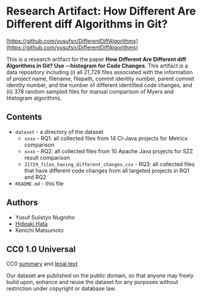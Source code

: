 # Research Artifact: How Different Are Different diff Algorithms in Git?

[https://github.com/yusufsn/DifferentDiffAlgorithms](https://github.com/yusufsn/DifferentDiffAlgorithms)

This is a research artifact for the paper **How Different Are Different diff Algorithms in Git? Use --histogram for Code Changes**. This artifact is a data repository including (i) all 21,729 files associated with the information of project name, filename, filepath, commit identity number, parent commit identity number, and the number of different identified code changes, and (ii) 378 random sampled files for manual comparison of Myers and Histogram algorithms.


## Contents
* `dataset` - a directory of the dataset
  * `xxxx` - RQ1: all collected files from 14 CI-Java projects for Metrics comparison
  * `xxxx` - RQ2: all collected files from 10 Apache Java projects for SZZ result comparison
  * `21729_files_having_different_changes.csv` - RQ3: all collected files that have different code changes from all targeted projects in RQ1 and RQ2
* `README.md` - this file

## Authors
* Yusuf Sulistyo Nugroho
* [Hideaki Hata](https://hideakihata.github.io/)
* Kenichi Matsumoto

## CC0 1.0 Universal
CC0 [summary](https://creativecommons.org/publicdomain/zero/1.0/) and [legal text](https://creativecommons.org/publicdomain/zero/1.0/legalcode)

Our dataset are published on the public domain, so that anyone may freely build upon, enhance and reuse the dataset for any purposes without restriction under copyright or database law.
